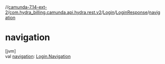 //[camunda-7.14-ext-2](../../../../index.md)/[com.hydra_billing.camunda.api.hydra.rest.v2](../../index.md)/[Login](../index.md)/[LoginResponse](index.md)/[navigation](navigation.md)

# navigation

[jvm]\
val [navigation](navigation.md): [Login.Navigation](../-navigation/index.md)
